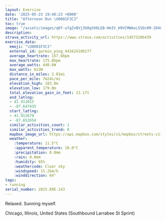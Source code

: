 ```yaml
---
layout: Exercise
date: '2025-05-23 19:40:23 +0000'
title: "Afternoon Run \U0001F3C3"
toc: true
image: "/assets/images/q0f-u7gZvBVj360qtK0LEB-HmIV_H9VCMWAoL5SQcKM-2048x1365.jpg.jpeg"
description:
strava_activity_url: https://www.strava.com/activities/14573286439
exercise_data:
  emoji: "\U0001F3C3"
  external_id: garmin_ping_441624106277
  average_heartrate: 157.6bpm
  max_heartrate: 175.0bpm
  average_watts: 440.6W
  max_watts: 622W
  distance_in_miles: 2.01mi
  pace_per_mile: 7m24s/mi
  elevation_high: 183.0m
  elevation_low: 179.0m
  total_elevation_gain_in_feet: 13.1ft
  end_latlng:
  - 41.911015
  - -87.647435
  start_latlng:
  - 41.912679
  - -87.652654
  similar_activities_count: 1
  similar_activities_trend: 0
  mapbox_image_url: https://api.mapbox.com/styles/v1/mapbox/streets-v11/static/path-5+787af2-1.0(ioy~Frw~uOq%40Ay%40De%40CWD%5D%3F_ADg%40Ci%40HcBBgACk%40%40%5DDkAEs%40FkADmBGgAHW%3FMCWBOA%7D%40FYC_AHcAGm%40FE%3FEEIUMkBC_A%40s%40Gu%40AyABYEyABmCIoB%40O%40m%40Ca%40As%40BYBO%40%7D%40GyCAmABmAGcGCc%40A%7BADgBCa%40DYLUTUh%40C~%40%40v%40In%40%3Fx%40Bh%40Gt%40%3Fl%40DRCzA%3F%60%40Cj%40%40xAC%60A%40bACl%40B%60AEXC~B%40bGUj%40Bf%40C%5EBbA%3FfBEXEdCIVAxAJ%5EAj%40%3FjBIJBHFBPAd%40%40rAHjAA%5E%40ZLjA%3F%60%40Gb%40),pin-s-s+e5b22e(-87.65322,41.91493),pin-s-f+89ae00(-87.64567,41.910970000000006)/auto/800x800?access_token=pk.eyJ1Ijoiam9zaGJlY2ttYW4iLCJhIjoiY205eWR2aDd1MWZ6djJrbXc4a3M0bWZleiJ9.XiG9OWkNcZk2QzjJbxLB4A
  weather:
    :temperature: 11.5°C
    :apparent_temperature: 10.0°C
    :precipitation: 0.0mm
    :rain: 0.0mm
    :humidity: 65%
    :weathercode: Clear sky
    :windspeed: 15.2km/h
    :winddirection: 64°
tags:
- running
serial_number: 2025.ERE.143
---
```

Relaxed. Sunning myself.

Chicago, Illinois, United States (Southbound Larrabee St Sprint)
